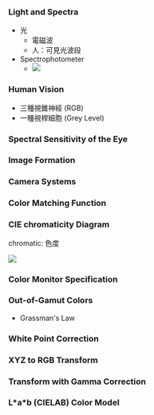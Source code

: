 ### Light and Spectra

* 光
  * 電磁波
  * 人：可見光波段
* Spectrophotometer
  * ![](https://upload.wikimedia.org/wikipedia/commons/f/f7/NormSPD.png)

### Human Vision

* 三種視錐神經 \(RGB\)
* 一種視桿細胞 \(Grey Level\)

### Spectral Sensitivity of the Eye

### Image Formation

### Camera Systems

### Color Matching Function

### CIE chromaticity Diagram

chromatic: 色度

![](https://upload.wikimedia.org/wikipedia/commons/thumb/6/60/CIE1931xy_CIERGB.svg/495px-CIE1931xy_CIERGB.svg.png)

### Color Monitor Specification

### Out-of-Gamut Colors

* Grassman's Law

### White Point Correction

### XYZ to RGB Transform

### Transform with Gamma Correction

### L\*a\*b \(CIELAB\) Color Model



